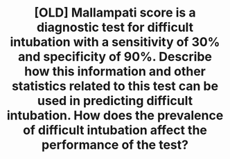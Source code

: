 ---
title: "[OLD] Mallampati score is a diagnostic test for difficult intubation with a sensitivity of 30% and specificity of 90%. Describe how this information and other statistics related to this test can be used in predicting difficult intubation. How does the prevalence of difficult intubation affect the performance of the test?"
entityType: SAQ
exam: PEX
college: ANZCA
year: 2020
sitting: B
question: 14
passRate: 54
EC_expectedDomains:
- "A pass mark required the use of a 2 x 2 contingency table to clearly describe the features of a diagnostic test, including the concepts of sensitivity, specificity, positive and negative predictive value and how these concepts might be affected by the prevalence of the condition in question."
- "Sensitivity and specificity describe a test’s ability to correctly diagnose the presence or absence of a condition respectively, and it is therefore an intrinsic quality of a diagnostic test. Alternatively, the positive and negative predictive values of a diagnostic test depend upon prevalence or prior probability within a population. Similarly, it was important to apply these statistical concepts to the Mallampati score, recognising that due to the low population prevalence of difficult intubation, the Mallampati score has a low positive predictive value but has a high negative predictive value."
EC_extraCredit:
- "Additional marks were allocated for discussing further descriptive statistical concepts including Bayes theorem, likelihood ratios and receiver operating curves."
EC_errorsCommon:
- "It is encouraging to see an improvement from 2006 when a similar question was asked."
- "Unfortunately, a number of candidates wasted time describing the Mallampati score and other airway assessment tools at the expense of a detailed statistical discussion. Candidates that failed to draw contingency tables or draw them accurately invariably failed to define the concepts correctly. Many candidates were unable to correctly define either sensitivity or specificity and sensitivity and positive predictive value were at times used interchangeably. The discussion of p- values, alpha and beta errors and regression analysis were unnecessary and did not answer the question."
---